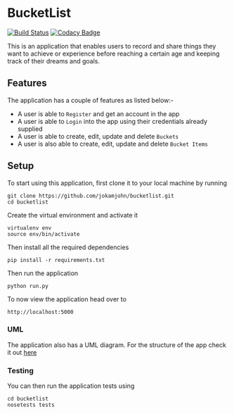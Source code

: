 # BucketList

[![Build Status](https://travis-ci.org/jokamjohn/bucketlist.svg?branch=master)](https://travis-ci.org/jokamjohn/bucketlist)
[![Codacy Badge](https://api.codacy.com/project/badge/Grade/11fc4593f01d42d9af9fd30b8670ebcc)](https://www.codacy.com/app/jokamjohn/bucketlist?utm_source=github.com&amp;utm_medium=referral&amp;utm_content=jokamjohn/bucketlist&amp;utm_campaign=Badge_Grade)

 This is an application that enables users to record and
 share things they want to achieve or experience before reaching
 a certain age and keeping track of their dreams and
 goals.
 
 ## Features
 The application has a couple of features as listed below:-
 * A user is able to `Register` and get an account in the app
 * A user is able to `Login` into the app using their credentials already supplied
 * A user is able to create, edit, update and delete `Buckets`
 * A user is also able to create, edit, update and delete `Bucket Items`
 
 
 ## Setup
 To start using this application, first clone it to your local machine by running
 
 ```
 git clone https://github.com/jokamjohn/bucketlist.git
 cd bucketlist
 ```
 
 Create the virtual environment and activate it
 
 ```
 virtualenv env
 source env/bin/activate
```

Then install all the required dependencies

```
pip install -r requirements.txt
```

Then run the application

```
python run.py
```

To now view the application head over to
```
http://localhost:5000
```
 
### UML
The application also has a UML diagram. For the structure of the app check it out 
[here](uml/BucketList_UML.pdf)

### Testing
You can then run the application tests using
```
cd bucketlist
nosetests tests
```
 
 